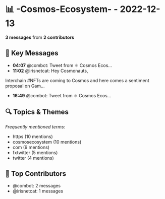 # 📊 -Cosmos-Ecosystem- - 2022-12-13
**3 messages** from **2 contributors**

## 💬 Key Messages
- **04:07** @combot: [‌‌‌‌‎⁠](https://twitter.com/CosmosEcosystem/status/1602515609530601477)Tweet from ⚛️ Cosmos Ecos...
- **11:02** @irisnetcat: Hey Cosmonauts,

Interchain #NFTs are coming to Cosmos and here comes a sentiment proposal on Gam...
- **16:49** @combot: [‌‌‌‌‎⁠](https://twitter.com/CosmosEcosystem/status/1602707316469637122)Tweet from ⚛️ Cosmos Ecos...

## 🔍 Topics & Themes
*Frequently mentioned terms:*
- https (10 mentions)
- cosmosecosystem (10 mentions)
- com (9 mentions)
- fxtwitter (5 mentions)
- twitter (4 mentions)

## 👥 Top Contributors
- @combot: 2 messages
- @irisnetcat: 1 messages